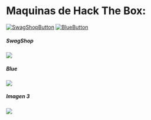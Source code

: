 # Maquinas de Hack The Box:


[![SwagShopButton](https://user-images.githubusercontent.com/103068924/170582056-fdeabff6-9361-4e74-b124-324263d7360b.png)](./HTB-SwagShop.html) [![BlueButton](https://user-images.githubusercontent.com/103068924/170584185-44bd99d6-7b6f-4339-994d-c677f4103b6a.png)](./HTB-Blue.html)

<div class="contenedor">
    <h5>SwagShop</h5>
    <img src="https://user-images.githubusercontent.com/103068924/170582056-fdeabff6-9361-4e74-b124-324263d7360b.png"/>
    <h5>Blue</h5>
    <img src="https://user-images.githubusercontent.com/103068924/170584185-44bd99d6-7b6f-4339-994d-c677f4103b6a.png"/>
    <h5>Imagen 3</h5>
    <img src="https://www.w3schools.com/w3images/sound.jpg"/>
</div>




































  
